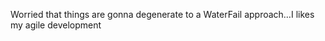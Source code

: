 <!--
id: 212295733
link: http://kevinisom.info/post/212295733/worried-that-things-are-gonna-degenerate-to-a
slug: worried-that-things-are-gonna-degenerate-to-a
date: Wed Oct 14 2009 11:29:26 GMT+1300 (NZDT)
raw: {"blog_name":"kevinisom","id":212295733,"post_url":"http://kevinisom.info/post/212295733/worried-that-things-are-gonna-degenerate-to-a","slug":"worried-that-things-are-gonna-degenerate-to-a","type":"text","date":"2009-10-13 22:29:26 GMT","timestamp":1255472966,"state":"published","format":"html","reblog_key":"VH6nD488","tags":[],"short_url":"http://tmblr.co/Zw68YyCfs0r","highlighted":[],"feed_item":"http://twitter.com/kev_nz/statuses/4846369896","from_feed_id":"650289","note_count":0,"title":null,"body":"<p>Worried that things are gonna degenerate to a WaterFail approach&#8230;I likes my agile development</p>"}
publish: 2009-10-014
tags: 
title: null
-->


Worried that things are gonna degenerate to a WaterFail approach…I likes
my agile development


